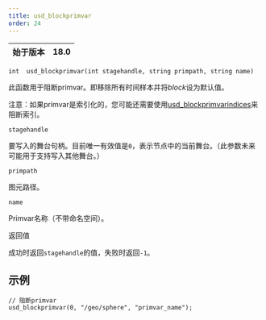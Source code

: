 ```yaml
---
title: usd_blockprimvar
order: 24
---
```

| 始于版本 | 18.0 |
| --- | --- |

`int  usd_blockprimvar(int stagehandle, string primpath, string name)`

此函数用于阻断primvar。即移除所有时间样本并将*block*设为默认值。

注意：如果primvar是索引化的，您可能还需要使用[usd_blockprimvarindices](/zh-cn/houdini-vex/usd/usd_blockprimvarindices "阻断primvar索引")来阻断索引。

`stagehandle`

要写入的舞台句柄。目前唯一有效值是`0`，表示节点中的当前舞台。（此参数未来可能用于支持写入其他舞台。）

`primpath`

图元路径。

`name`

Primvar名称（不带命名空间）。

返回值

成功时返回`stagehandle`的值，失败时返回`-1`。

## 示例

```vex
// 阻断primvar
usd_blockprimvar(0, "/geo/sphere", "primvar_name");

```
